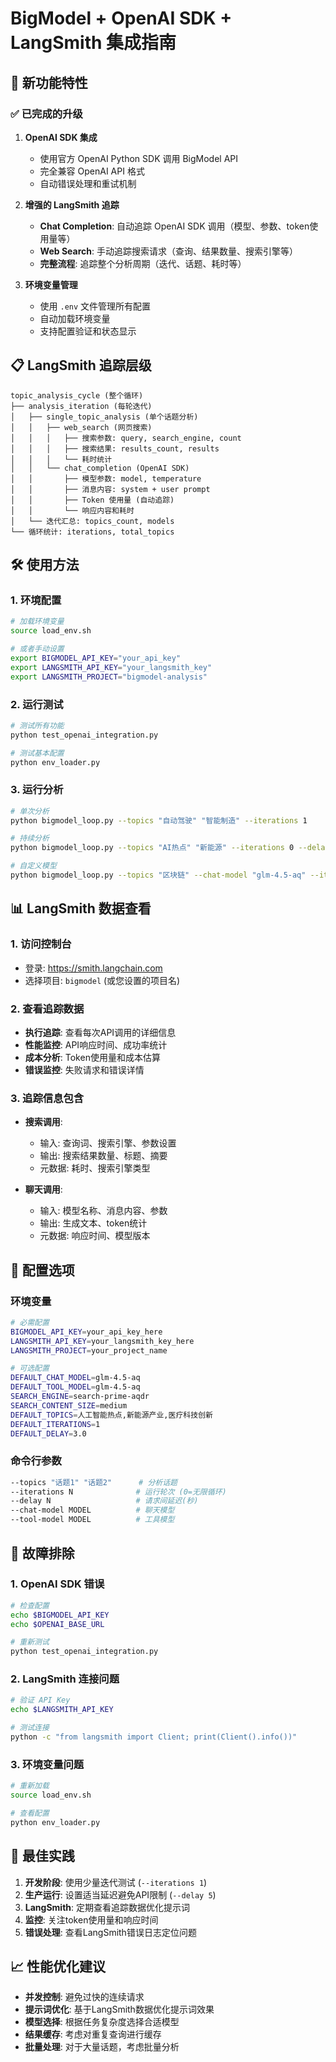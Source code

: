 # BigModel + OpenAI SDK + LangSmith 集成指南

## 🚀 新功能特性

### ✅ 已完成的升级

1. **OpenAI SDK 集成**
   - 使用官方 OpenAI Python SDK 调用 BigModel API
   - 完全兼容 OpenAI API 格式
   - 自动错误处理和重试机制

2. **增强的 LangSmith 追踪**
   - **Chat Completion**: 自动追踪 OpenAI SDK 调用（模型、参数、token使用量等）
   - **Web Search**: 手动追踪搜索请求（查询、结果数量、搜索引擎等）
   - **完整流程**: 追踪整个分析周期（迭代、话题、耗时等）

3. **环境变量管理**
   - 使用 `.env` 文件管理所有配置
   - 自动加载环境变量
   - 支持配置验证和状态显示

## 📋 LangSmith 追踪层级

```
topic_analysis_cycle (整个循环)
├── analysis_iteration (每轮迭代)
│   ├── single_topic_analysis (单个话题分析)
│   │   ├── web_search (网页搜索)
│   │   │   ├── 搜索参数: query, search_engine, count
│   │   │   ├── 搜索结果: results_count, results
│   │   │   └── 耗时统计
│   │   └── chat_completion (OpenAI SDK)
│   │       ├── 模型参数: model, temperature
│   │       ├── 消息内容: system + user prompt
│   │       ├── Token 使用量 (自动追踪)
│   │       └── 响应内容和耗时
│   └── 迭代汇总: topics_count, models
└── 循环统计: iterations, total_topics
```

## 🛠️ 使用方法

### 1. 环境配置
```bash
# 加载环境变量
source load_env.sh

# 或者手动设置
export BIGMODEL_API_KEY="your_api_key"
export LANGSMITH_API_KEY="your_langsmith_key"
export LANGSMITH_PROJECT="bigmodel-analysis"
```

### 2. 运行测试
```bash
# 测试所有功能
python test_openai_integration.py

# 测试基本配置
python env_loader.py
```

### 3. 运行分析
```bash
# 单次分析
python bigmodel_loop.py --topics "自动驾驶" "智能制造" --iterations 1

# 持续分析
python bigmodel_loop.py --topics "AI热点" "新能源" --iterations 0 --delay 10

# 自定义模型
python bigmodel_loop.py --topics "区块链" --chat-model "glm-4.5-aq" --iterations 1
```

## 📊 LangSmith 数据查看

### 1. 访问控制台
- 登录: https://smith.langchain.com
- 选择项目: `bigmodel` (或您设置的项目名)

### 2. 查看追踪数据
- **执行追踪**: 查看每次API调用的详细信息
- **性能监控**: API响应时间、成功率统计
- **成本分析**: Token使用量和成本估算
- **错误监控**: 失败请求和错误详情

### 3. 追踪信息包含
- **搜索调用**: 
  - 输入: 查询词、搜索引擎、参数设置
  - 输出: 搜索结果数量、标题、摘要
  - 元数据: 耗时、搜索引擎类型
  
- **聊天调用**:
  - 输入: 模型名称、消息内容、参数
  - 输出: 生成文本、token统计
  - 元数据: 响应时间、模型版本

## 🔧 配置选项

### 环境变量
```bash
# 必需配置
BIGMODEL_API_KEY=your_api_key_here
LANGSMITH_API_KEY=your_langsmith_key_here
LANGSMITH_PROJECT=your_project_name

# 可选配置
DEFAULT_CHAT_MODEL=glm-4.5-aq
DEFAULT_TOOL_MODEL=glm-4.5-aq
SEARCH_ENGINE=search-prime-aqdr
SEARCH_CONTENT_SIZE=medium
DEFAULT_TOPICS=人工智能热点,新能源产业,医疗科技创新
DEFAULT_ITERATIONS=1
DEFAULT_DELAY=3.0
```

### 命令行参数
```bash
--topics "话题1" "话题2"      # 分析话题
--iterations N              # 运行轮次 (0=无限循环)
--delay N                   # 请求间延迟(秒)
--chat-model MODEL          # 聊天模型
--tool-model MODEL          # 工具模型
```

## 🚨 故障排除

### 1. OpenAI SDK 错误
```bash
# 检查配置
echo $BIGMODEL_API_KEY
echo $OPENAI_BASE_URL

# 重新测试
python test_openai_integration.py
```

### 2. LangSmith 连接问题
```bash
# 验证 API Key
echo $LANGSMITH_API_KEY

# 测试连接
python -c "from langsmith import Client; print(Client().info())"
```

### 3. 环境变量问题
```bash
# 重新加载
source load_env.sh

# 查看配置
python env_loader.py
```

## 🎯 最佳实践

1. **开发阶段**: 使用少量迭代测试 (`--iterations 1`)
2. **生产运行**: 设置适当延迟避免API限制 (`--delay 5`)
3. **LangSmith**: 定期查看追踪数据优化提示词
4. **监控**: 关注token使用量和响应时间
5. **错误处理**: 查看LangSmith错误日志定位问题

## 📈 性能优化建议

- **并发控制**: 避免过快的连续请求
- **提示词优化**: 基于LangSmith数据优化提示词效果
- **模型选择**: 根据任务复杂度选择合适模型
- **结果缓存**: 考虑对重复查询进行缓存
- **批量处理**: 对于大量话题，考虑批量分析